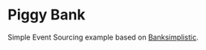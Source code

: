 # Piggy Bank

Simple Event Sourcing example based on [Banksimplistic](https://github.com/cavalle/banksimplistic).
